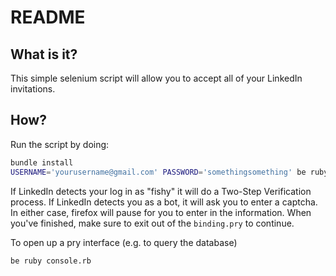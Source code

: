 # README

## What is it?

This simple selenium script will allow you to accept all of your LinkedIn 
invitations. 


## How?

Run the script by doing:

```bash
bundle install
USERNAME='yourusername@gmail.com' PASSWORD='somethingsomething' be ruby accept_invitations.rb
```

If LinkedIn detects your log in as "fishy" it will do a Two-Step Verification process.
If LinkedIn detects you as a bot, it will ask you to enter a captcha.
In either case, firefox will pause for you to enter in the information.
When you've finished, make sure to exit out of the `binding.pry` to continue.

To open up a pry interface (e.g. to query the database)

```
be ruby console.rb
```
